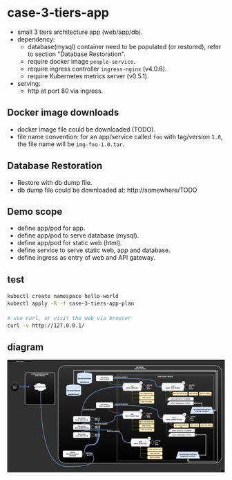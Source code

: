 # case-3-tiers-app

- small 3 tiers architecture app (web/app/db).
- dependency:
  - database(mysql) container need to be populated (or restored), refer to section "Database Restoration".
  - require docker image `people-service`.
  - require ingress controller `ingress-nginx` (v4.0.6).
  - require Kubernetes metrics server (v0.5.1).
- serving:
  - http at port 80 via ingress.

## Docker image downloads

- docker image file could be downloaded (TODO).
- file name convention: for an app/service called `foo` with tag/version `1.0`, the file name will be `img-foo-1.0.tar`.

## Database Restoration

- Restore with db dump file.
- db dump file could be downloaded at: http://somewhere/TODO

## Demo scope

- define app/pod for app.
- define app/pod to serve database (mysql).
- define app/pod for static web (html).
- define service to serve static web, app and database.
- define ingress as entry of web and API gateway.

## test

```sh
kubectl create namespace hello-world
kubectl apply -R -f case-3-tiers-app-plan

# use curl, or visit the web via browser
curl -v http://127.0.0.1/
```

## diagram

![case-3-tiers-app](case-3-tiers-app-plan/case-3-tiers-app.png)

